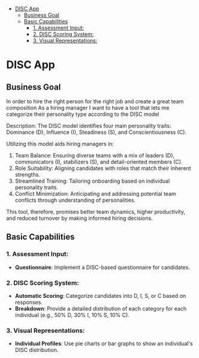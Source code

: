 - [DISC App](#disc-app)
  - [Business Goal](#business-goal)
  - [Basic Capabilities](#basic-capabilities)
    - [1. Assessment Input:](#1-assessment-input)
    - [2. DISC Scoring System:](#2-disc-scoring-system)
    - [3. Visual Representations:](#3-visual-representations)


# DISC App

## Business Goal
In order to hire the right person for the right job and create a great team composition
As a hiring manager 
I want to have a tool that lets me categorize their personality type according to the DISC model

Description:
The DISC model identifies four main personality traits: Dominance (D), Influence (I), Steadiness (S), and Conscientiousness (C).
 
Utilizing this model aids hiring managers in:
1. Team Balance: Ensuring diverse teams with a mix of leaders (D), communicators (I), stabilizers (S), and detail-oriented members (C).
2. Role Suitability: Aligning candidates with roles that match their inherent strengths.
3. Streamlined Training: Tailoring onboarding based on individual personality traits.
4. Conflict Minimization: Anticipating and addressing potential team conflicts through understanding of personalities.

This tool, therefore, promises better team dynamics, higher productivity, and reduced turnover by making informed hiring decisions.

## Basic Capabilities
### 1. Assessment Input:
- **Questionnaire**: Implement a DISC-based questionnaire for candidates.

### 2. DISC Scoring System:
- **Automatic Scoring**: Categorize candidates into D, I, S, or C based on responses.
- **Breakdown**: Provide a detailed distribution of each category for each individual (e.g., 50% D, 30% I, 10% S, 10% C).

### 3. Visual Representations:
- **Individual Profiles**: Use pie charts or bar graphs to show an individual's DISC distribution.